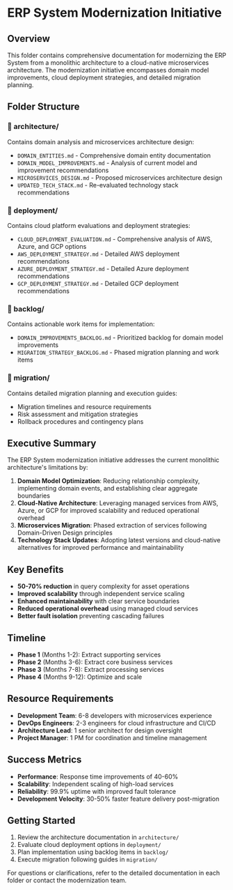 # ERP System Modernization Initiative

## Overview

This folder contains comprehensive documentation for modernizing the ERP System from a monolithic architecture to a cloud-native microservices architecture. The modernization initiative encompasses domain model improvements, cloud deployment strategies, and detailed migration planning.

## Folder Structure

### 📁 architecture/
Contains domain analysis and microservices architecture design:
- `DOMAIN_ENTITIES.md` - Comprehensive domain entity documentation
- `DOMAIN_MODEL_IMPROVEMENTS.md` - Analysis of current model and improvement recommendations
- `MICROSERVICES_DESIGN.md` - Proposed microservices architecture design
- `UPDATED_TECH_STACK.md` - Re-evaluated technology stack recommendations

### 📁 deployment/
Contains cloud platform evaluations and deployment strategies:
- `CLOUD_DEPLOYMENT_EVALUATION.md` - Comprehensive analysis of AWS, Azure, and GCP options
- `AWS_DEPLOYMENT_STRATEGY.md` - Detailed AWS deployment recommendations
- `AZURE_DEPLOYMENT_STRATEGY.md` - Detailed Azure deployment recommendations
- `GCP_DEPLOYMENT_STRATEGY.md` - Detailed GCP deployment recommendations

### 📁 backlog/
Contains actionable work items for implementation:
- `DOMAIN_IMPROVEMENTS_BACKLOG.md` - Prioritized backlog for domain model improvements
- `MIGRATION_STRATEGY_BACKLOG.md` - Phased migration planning and work items

### 📁 migration/
Contains detailed migration planning and execution guides:
- Migration timelines and resource requirements
- Risk assessment and mitigation strategies
- Rollback procedures and contingency plans

## Executive Summary

The ERP System modernization initiative addresses the current monolithic architecture's limitations by:

1. **Domain Model Optimization**: Reducing relationship complexity, implementing domain events, and establishing clear aggregate boundaries
2. **Cloud-Native Architecture**: Leveraging managed services from AWS, Azure, or GCP for improved scalability and reduced operational overhead
3. **Microservices Migration**: Phased extraction of services following Domain-Driven Design principles
4. **Technology Stack Updates**: Adopting latest versions and cloud-native alternatives for improved performance and maintainability

## Key Benefits

- **50-70% reduction** in query complexity for asset operations
- **Improved scalability** through independent service scaling
- **Enhanced maintainability** with clear service boundaries
- **Reduced operational overhead** using managed cloud services
- **Better fault isolation** preventing cascading failures

## Timeline

- **Phase 1** (Months 1-2): Extract supporting services
- **Phase 2** (Months 3-6): Extract core business services  
- **Phase 3** (Months 7-8): Extract processing services
- **Phase 4** (Months 9-12): Optimize and scale

## Resource Requirements

- **Development Team**: 6-8 developers with microservices experience
- **DevOps Engineers**: 2-3 engineers for cloud infrastructure and CI/CD
- **Architecture Lead**: 1 senior architect for design oversight
- **Project Manager**: 1 PM for coordination and timeline management

## Success Metrics

- **Performance**: Response time improvements of 40-60%
- **Scalability**: Independent scaling of high-load services
- **Reliability**: 99.9% uptime with improved fault tolerance
- **Development Velocity**: 30-50% faster feature delivery post-migration

## Getting Started

1. Review the architecture documentation in `architecture/`
2. Evaluate cloud deployment options in `deployment/`
3. Plan implementation using backlog items in `backlog/`
4. Execute migration following guides in `migration/`

For questions or clarifications, refer to the detailed documentation in each folder or contact the modernization team.
